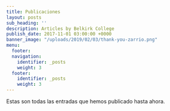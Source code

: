 ```yaml
---
title: Publicaciones
layout: posts
sub_heading: ''
description: Articles by Belkirk College
publish_date: 2017-11-01 03:00:00 +0000
banner_image: "/uploads/2019/02/03/thank-you-zarrio.png"
menu:
  footer:
  navigation:
    identifier: _posts
    weight: 3
  footer:
    identifier: _posts
    weight: 3
---
```


Estas son todas las entradas que hemos publicado hasta ahora.
